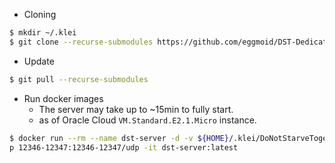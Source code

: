 * Cloning

```bash
$ mkdir ~/.klei
$ git clone --recurse-submodules https://github.com/eggmoid/DST-Dedicated-Server.git ~/.klei/DoNotStarveTogether
```

* Update

```bash
$ git pull --recurse-submodules
```

* Run docker images
  * The server may take up to ~15min to fully start.
  * as of Oracle Cloud ```VM.Standard.E2.1.Micro``` instance.

```bash
$ docker run --rm --name dst-server -d -v ${HOME}/.klei/DoNotStarveTogether:/data -p 10999-11000:10999-11000/udp -
p 12346-12347:12346-12347/udp -it dst-server:latest
```
